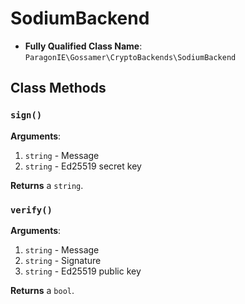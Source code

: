 # SodiumBackend

* **Fully Qualified Class Name**: `ParagonIE\Gossamer\CryptoBackends\SodiumBackend`

## Class Methods

### `sign()`

**Arguments**:

1. `string` - Message
2. `string` - Ed25519 secret key

**Returns** a `string`.

### `verify()`

**Arguments**:

1. `string` - Message
2. `string` - Signature
3. `string` - Ed25519 public key

**Returns** a `bool`.

